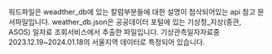 워드파일은 weadther_db에 있는 칼럼부분들에 대한 설명이 첨삭되어있는 api 참고 문서파일입니다.
weather_db.json은 공공데이터 포털에 있는 기상청_지상(종관, ASOS) 일자료 조회서비스에서 추출한 파일입니다. 기상관측일자자료중 2023.12.19~2024.01.18의 서울지역 데이터로 특정되어 있습니다.
